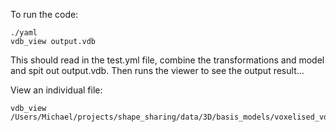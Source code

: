 
To run the code:

	./yaml
	vdb_view output.vdb

This should read in the test.yml file, combine the transformations and model and spit out output.vdb. Then runs the viewer to see the output result...

View an individual file:

	vdb_view /Users/Michael/projects/shape_sharing/data/3D/basis_models/voxelised_vdb/109d55a137c042f5760315ac3bf2c13e.vdb
